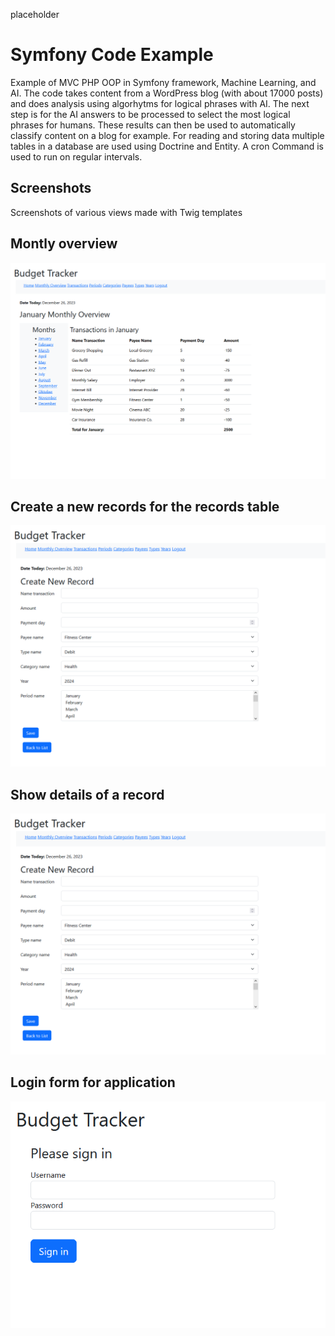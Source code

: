 placeholder

# Symfony Code Example

Example of MVC PHP OOP in Symfony framework, Machine Learning, and AI. The code takes content from a WordPress blog (with about 17000 posts) and does analysis using algorhytms for logical phrases with AI. The next step is for the AI answers to be processed to select the most logical phrases for humans. These results can then be used to automatically classify content on a blog for example. For reading and storing data multiple tables in a database are used using Doctrine and Entity. A cron Command is used to run on regular intervals.

## Screenshots

Screenshots of various views made with Twig templates

## Montly overview
![screenshot of Symfony code example](https://github.com/CodezPoet/code_examples/blob/main/screenshots/symfony_budget_tracker_code_example_screenshot.png)
## Create a new records for the records table
![screenshot of Symfony code example](https://github.com/CodezPoet/code_examples/blob/main/screenshots/symfony_budget_tracker_code_example__record_form_screenshot.png)
## Show details of a record
![screenshot of Symfony code example](https://github.com/CodezPoet/code_examples/blob/main/screenshots/symfony_budget_tracker_code_example__record_form_screenshot.png)
## Login form for application
![screenshot of Symfony code example](https://github.com/CodezPoet/code_examples/blob/main/screenshots/symfony_budget_tracker_code_example__login_form_screenshot.png)
